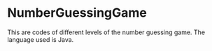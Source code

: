 # NumberGuessingGame
This are codes of different levels of the number guessing game.
The language used is Java.
